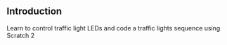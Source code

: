 ## Introduction

Learn to control traffic light LEDs and code a traffic lights sequence using Scratch 2

